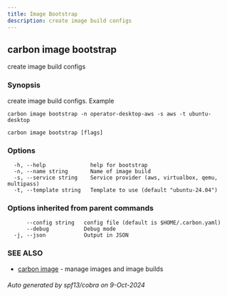 ```yaml
---
title: Image Bootstrap
description: create image build configs
---
```


## carbon image bootstrap

create image build configs

### Synopsis

create image build configs.
Example

	carbon image bootstrap -n operator-desktop-aws -s aws -t ubuntu-desktop



```
carbon image bootstrap [flags]
```

### Options

```
  -h, --help              help for bootstrap
  -n, --name string       Name of image build
  -s, --service string    Service provider (aws, virtualbox, qemu, multipass)
  -t, --template string   Template to use (default "ubuntu-24.04")
```

### Options inherited from parent commands

```
      --config string   config file (default is $HOME/.carbon.yaml)
      --debug           Debug mode
  -j, --json            Output in JSON
```

### SEE ALSO

* [carbon image](carbon_image.md)	 - manage images and image builds

###### Auto generated by spf13/cobra on 9-Oct-2024
